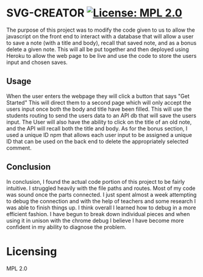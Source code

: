 # SVG-CREATOR  [![License: MPL 2.0](https://img.shields.io/badge/License-MPL_2.0-brightgreen.svg)](https://opensource.org/licenses/MPL-2.0)

The purpose of this project was to modify the code given to us to allow the javascript on the front end to interact with a database that will allow a user to save a note (with a title and body), recall that saved note, and as a bonus delete a given note. This will all be put together and then deployed using Heroku to allow the web page to be live and use the code to store the users input and chosen saves.

## Usage

When the user enters the webpage they will click a button that says "Get Started" This will direct them to a second page which will only accept the users input once both the body and title have been filled. This will use the students routing to send the users data to an API db that will save the users input. The User will also have the ability to click on the title of an old note, and the API will recall both the title and body. As for the bonus section, I used a unique ID npm that allows each user input to be assigned a unique ID that can be used on the back end to delete the appropriately selected comment.

## Conclusion

In conclusion, I found the actual code portion of this project to be fairly intuitive. I struggled heavily with the file paths and routes. Most of my code was sound once the parts connected. I just spent almost a week attempting to debug the connection and with the help of teachers and some research I was able to finish things up. I think overall I learned how to debug in a more efficient fashion. I have begun to break down individual pieces and when using it in unison with the chrome debug I believe I have become more confident in my ability to diagnose the problem. 

# Licensing

MPL 2.0